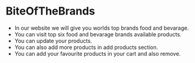 # BiteOfTheBrands


<!-- ## [Website live link](https://social-events-management-a40ca.web.app/) -->

<!-- Click here for the projects live link: [https://social-events-management-a40ca.web.app/](https://social-events-management-a40ca.web.app/) -->

* In our website we will give you worlds top brands food and bevarage.
* You can visit top six food and bevarage brands available products.
* You can update your products.
* You can also add more products in add products section.
* You can add your favourite products in your cart and also remove.